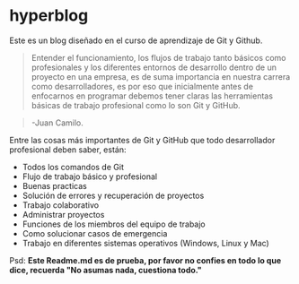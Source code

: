 # hyperblog

Este es un blog diseñado en el curso de aprendizaje de Git y Github.

> Entender el funcionamiento, los flujos de trabajo tanto básicos como profesionales y los diferentes entornos de desarrollo dentro de un proyecto en una empresa, es de suma importancia en nuestra carrera como desarrolladores, es por eso que inicialmente antes de enfocarnos en programar debemos tener claras las herramientas básicas de trabajo profesional como lo son Git y GitHub.

> -Juan Camilo.

Entre las cosas más importantes de Git y GitHub que todo desarrollador profesional deben saber, están:

- Todos los comandos de Git
- Flujo de trabajo básico y profesional
- Buenas practicas
- Solución de errores y recuperación de proyectos
- Trabajo colaborativo
- Administrar proyectos
- Funciones de los miembros del equipo de trabajo
- Como solucionar casos de emergencia
- Trabajo en diferentes sistemas operativos (Windows, Linux y Mac)

Psd: **Este Readme.md es de prueba, por favor no confies en todo lo que dice, recuerda "No asumas nada, cuestiona todo."**
